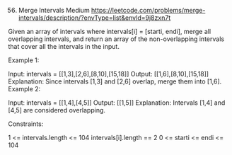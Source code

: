 56. Merge Intervals
Medium
https://leetcode.com/problems/merge-intervals/description/?envType=list&envId=9j8zxn7t

Given an array of intervals where intervals[i] = [starti, endi], merge all overlapping intervals, and return an array of the non-overlapping intervals that cover all the intervals in the input.

 

Example 1:

Input: intervals = [[1,3],[2,6],[8,10],[15,18]]
Output: [[1,6],[8,10],[15,18]]
Explanation: Since intervals [1,3] and [2,6] overlap, merge them into [1,6].
Example 2:

Input: intervals = [[1,4],[4,5]]
Output: [[1,5]]
Explanation: Intervals [1,4] and [4,5] are considered overlapping.
 

Constraints:

1 <= intervals.length <= 104
intervals[i].length == 2
0 <= starti <= endi <= 104